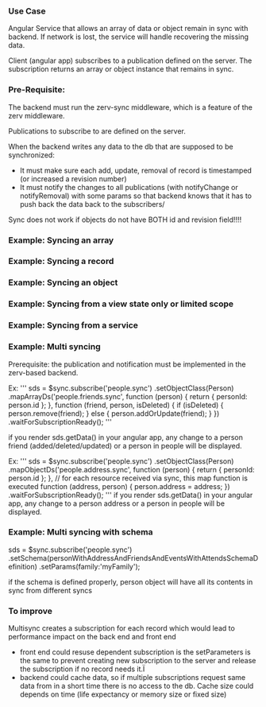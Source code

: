 ### Use Case
Angular Service that allows an array of data or object remain in sync with backend.
If network is lost, the service will handle recovering the missing data.

Client (angular app) subscribes to a publication defined on the server.
The subscription returns an array or object instance that remains in sync.

### Pre-Requisite:
The backend must run the zerv-sync middleware, which is a feature of the zerv middleware.

Publications to subscribe to are defined on the server.
 
When the backend writes any data to the db that are supposed to be synchronized:
* It must make sure each add, update, removal of record is timestamped (or increased a revision number)
* It must notify the changes to all publications (with notifyChange or notifyRemoval) with some params so that backend knows that it has to push back the data back to the subscribers/

Sync does not work if objects do not have BOTH id and revision field!!!!

### Example: Syncing an array

### Example: Syncing a record

### Example: Syncing an object

### Example: Syncing from a view state only or limited scope

### Example: Syncing from a service

### Example: Multi syncing

Prerequisite:
the publication and notification must be implemented in the zerv-based backend. 

Ex:
'''
sds = $sync.subscribe('people.sync')
                .setObjectClass(Person)
                .mapArrayDs('people.friends.sync',
                   function (person) {
                       return { personId: person.id };
                    },
                    function (friend, person, isDeleted) {
                       if (isDeleted) {
                            person.remove(friend);
                        } else {
                           person.addOrUpdate(friend);
                        }
                    })
                .waitForSubscriptionReady();
'''          

if you render sds.getData() in your angular app, any change to a person friend (added/deleted/updated) or a person in people will be displayed.



Ex:
'''
sds = $sync.subscribe('people.sync')
               .setObjectClass(Person)
                .mapObjectDs('people.address.sync',
                  function (person) {
                        return { personId: person.id };
                    },
                    // for each resource received via sync, this map function is executed
                    function (address, person) {
                        person.address = address;
                    })
                .waitForSubscriptionReady();
'''
if you render sds.getData() in your angular app, any change to a person address or a person in people will be displayed.

### Example: Multi syncing with schema

sds = $sync.subscribe('people.sync')
           .setSchema(personWithAddressAndFriendsAndEventsWithAttendsSchemaDefinition)
           .setParams(family:'myFamily');

if the schema is defined properly, person object will have all its contents in sync from different syncs


### To improve

Multisync creates a subscription for each record which would lead to performance impact on the back end and front end

- front end could resuse dependent subscription is the setParameters is the same to prevent creating new subscription to the server and release the subscription if no record needs it.Ï
- backend could cache data, so if multiple subscriptions request same data from in a short time there is no access to the db.
Cache size could depends on time (life expectancy or memory size or fixed size)
